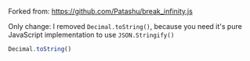 Forked from: https://github.com/Patashu/break_infinity.js

Only change: I removed `Decimal.toString()`, because you need it's pure JavaScript implementation to use `JSON.Stringify()`

```javascript
Decimal.toString()
```